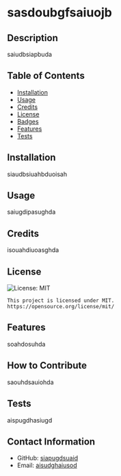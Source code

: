 # sasdoubgfsaiuojb

  ## Description
  saiudbsiapbuda

  ## Table of Contents

  * [Installation](#installation)
  * [Usage](#usage)
  * [Credits](#credits)
  * [License](#license)
  * [Badges](#badges)
  * [Features](#features)
  * [Tests](#tests)

  ## Installation
  siaudbsiuahbduoisah

  ## Usage
  saiugdipasughda

  ## Credits
  isouahdiuoasghda

  ## License
  ![License: MIT](https://img.shields.io/badge/License-MIT-yellow.svg)
  
    This project is licensed under MIT.
    https://opensource.org/license/mit/

  ## Features
  soahdosuhda

  ## How to Contribute
  saouhdsauiohda

  ## Tests
  aispugdhasiugd

  ## Contact Information
  - GitHub: [siapugdsuaid](https://github.com/siapugdsuaid)
  - Email: [aisudghaiusod](mailto:aisudghaiusod)